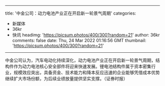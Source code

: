 
---
title: '中金公司：动力电池产业正在开启新一轮景气周期'
categories: 
 - 新媒体
 - 36kr
 - 快讯
headimg: 'https://picsum.photos/400/300?random=21'
author: 36kr
comments: false
date: Thu, 24 Mar 2022 01:16:56 GMT
thumbnail: 'https://picsum.photos/400/300?random=21'
---

<div>   
中金公司认为，汽车电动化持续深化，动力电池产业正在开启新一轮景气周期，结构件作为动力电池核心安全部件将迎来快速发展。锂电池结构件属于资本密集行业，规模效应突出，具备资金、技术能力和降本反应迅速的企业能够凭借成本优势继续扩大市场份额，为后续业绩放量提供坚实支撑。（证券时报）  
</div>
            